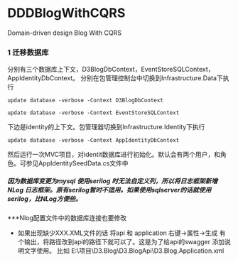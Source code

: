 # DDDBlogWithCQRS
Domain-driven design Blog With CQRS
### 1 迁移数据库
分别有三个数据库上下文，D3BlogDbContext，EventStoreSQLContext，AppIdentityDbContext。
分别在包管理控制台中切换到Infrastructure.Data下执行
```
update database -verbose -Context D3BlogDbContext
```
```
update database -verbose -Context EventStoreSQLContext
```

下边是identity的上下文。包管理器切换到Infrastructure.Identity下执行
```
update database -verbose -Context AppIdentityDbContext
```

然后运行一次MVC项目，对identit数据库进行初始化。默认会有两个用户，和角色。可参见AppIdentitySeedData.cs文件中


##### 因为数据库变更为mysql  使用serilog 时无法自定义列，所以将日志框架新增NLog 日志框架。原有serilog暂时不适用。如果使用sqlserver的话就使用serilog，比NLog方便些。
***Nlog配置文件中的数据库连接也要修改


- 如果出现缺少XXX.XML文件的话  将api 和 application 右键->属性->生成 有个输出，将路径改到api的路径下就可以了。这是为了给api的swagger 添加说明文字使用。
比如 E:\项目\D3.Blog\D3.BlogApi\D3.Blog.Application.xml
